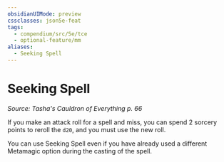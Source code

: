 ```yaml
---
obsidianUIMode: preview
cssclasses: json5e-feat
tags:
  - compendium/src/5e/tce
  - optional-feature/mm
aliases:
  - Seeking Spell
---
```

# Seeking Spell
*Source: Tasha's Cauldron of Everything p. 66*  

If you make an attack roll for a spell and miss, you can spend 2 sorcery points to reroll the `d20`, and you must use the new roll.

You can use Seeking Spell even if you have already used a different Metamagic option during the casting of the spell.